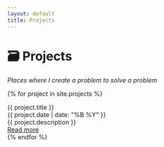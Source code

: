```yaml
---
layout: default
title: Projects
---
```


# 🗃️ Projects 
*Places where I create a problem to solve a problem*

<div class="projects-container">

  {% for project in site.projects %}
  <div class="project-card">
    <div class="project-title">{{ project.title }}</div>
    <div class="project-date">{{ project.date | date: "%B %Y" }}</div>
    <div class="project-desc">{{ project.description }}</div>
    <a href="{{ project.url }}">Read more</a>
  </div>
  {% endfor %}

</div>
